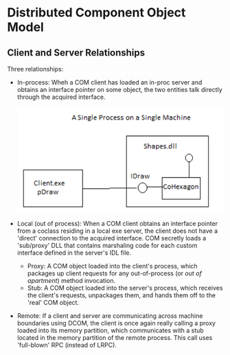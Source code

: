 # Distributed Component Object Model 

## Client and Server Relationships
Three relationships:
- In-process: Wheh a COM client has loaded an in-proc server and obtains an interface pointer on some object, the two entities talk directly through the acquired interface.
  
  ![In-Proc-Server-Final.png](./Images/In-Proc-Server-Final.png?raw=true "In-Proc Server Example")

- Local (out of process): When a COM client obtains an interface pointer from a coclass residing in a local exe server, the client does not have a 'direct' connection to the acquired interface. COM secretly loads a 'sub/proxy' DLL that contains marshaling code for each custom interface defined in the server's IDL file. 
  - Proxy: A COM object loaded into the client's process, which packages up client requests for any out-of-process (or *out of apartment*) method invocation.
  - Stub: A COM object loaded into the server's process, which receives the client's requests, unpackages them, and hands them off to the 'real' COM object. 
- Remote: If a client and server are communicating across machine boundaries using DCOM, the client is once again really calling a proxy loaded into its memory partition, which communicates with a stub located in the memory partition of the remote process. This call uses 'full-blown' RPC (instead of LRPC).